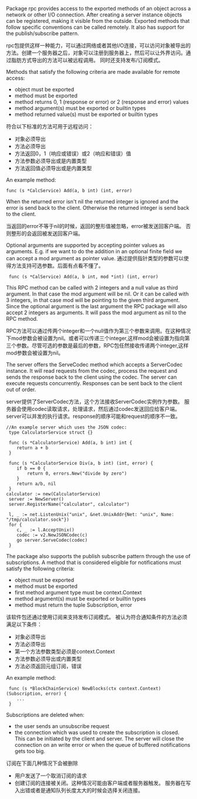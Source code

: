 Package rpc provides access to the exported methods of an object across a network
or other I/O connection. After creating a server instance objects can be registered,
making it visible from the outside. Exported methods that follow specific
conventions can be called remotely. It also has support for the publish/subscribe
pattern.

rpc包提供这样一种能力，可以通过网络或者其他I/O连接，可以访问对象被导出的方法。创建一个服务器之后，对象可以注册到服务器上，然后可以让外界访问。通过脂肪方式导出的方法可以被远程调用。 同时还支持发布/订阅模式。

Methods that satisfy the following criteria are made available for remote access:

- object must be exported
- method must be exported
- method returns 0, 1 (response or error) or 2 (response and error) values
- method argument(s) must be exported or builtin types
- method returned value(s) must be exported or builtin types

符合以下标准的方法可用于远程访问：

- 对象必须导出
- 方法必须导出
- 方法返回0，1（响应或错误）或2（响应和错误）值
- 方法参数必须导出或是内置类型
- 方法返回值必须导出或是内置类型

An example method:

	func (s *CalcService) Add(a, b int) (int, error)

When the returned error isn't nil the returned integer is ignored and the error is
send back to the client. Otherwise the returned integer is send back to the client.

当返回的error不等于nil的时候，返回的整形值被忽略，error被发送回客户端。 否则整形的会返回被发送回客户端。

Optional arguments are supported by accepting pointer values as arguments. E.g.
if we want to do the addition in an optional finite field we can accept a mod
argument as pointer value.
通过提供指针类型的参数可以使得方法支持可选参数。后面有点看不懂了。

	 func (s *CalService) Add(a, b int, mod *int) (int, error)

This RPC method can be called with 2 integers and a null value as third argument.
In that case the mod argument will be nil. Or it can be called with 3 integers,
in that case mod will be pointing to the given third argument. Since the optional
argument is the last argument the RPC package will also accept 2 integers as
arguments. It will pass the mod argument as nil to the RPC method.

RPC方法可以通过传两个integer和一个null值作为第三个参数来调用。在这种情况下mod参数会被设置为nil。或者可以传递三个integer,这样mod会被设置为指向第三个参数。尽管可选的参数是最后的参数，RPC包任然接收传递两个integer,这样mod参数会被设置为nil。

The server offers the ServeCodec method which accepts a ServerCodec instance. It will
read requests from the codec, process the request and sends the response back to the
client using the codec. The server can execute requests concurrently. Responses
can be sent back to the client out of order.

server提供了ServerCodec方法，这个方法接收ServerCodec实例作为参数。 服务器会使用codec读取请求，处理请求，然后通过codec发送回应给客户端。server可以并发的执行请求。response的顺序可能和request的顺序不一致。

	//An example server which uses the JSON codec:
	 type CalculatorService struct {}
	
	 func (s *CalculatorService) Add(a, b int) int {
		return a + b
	 }
	
	 func (s *CalculatorService Div(a, b int) (int, error) {
		if b == 0 {
			return 0, errors.New("divide by zero")
		}
		return a/b, nil
	 }
	calculator := new(CalculatorService)
	 server := NewServer()
	 server.RegisterName("calculator", calculator")
	
	 l, _ := net.ListenUnix("unix", &net.UnixAddr{Net: "unix", Name: "/tmp/calculator.sock"})
	 for {
		c, _ := l.AcceptUnix()
		codec := v2.NewJSONCodec(c)
		go server.ServeCodec(codec)
	 }


The package also supports the publish subscribe pattern through the use of subscriptions.
A method that is considered eligible for notifications must satisfy the following criteria:

 - object must be exported
 - method must be exported
 - first method argument type must be context.Context
 - method argument(s) must be exported or builtin types
 - method must return the tuple Subscription, error


该软件包还通过使用订阅来支持发布订阅模式。
被认为符合通知条件的方法必须满足以下条件：

- 对象必须导出
- 方法必须导出
- 第一个方法参数类型必须是context.Context
- 方法参数必须导出或内置类型
- 方法必须返回元组订阅，错误

An example method:

	 func (s *BlockChainService) NewBlocks(ctx context.Context) (Subscription, error) {
	 	...
	 }

Subscriptions are deleted when:

 - the user sends an unsubscribe request
 - the connection which was used to create the subscription is closed. This can be initiated
   by the client and server. The server will close the connection on an write error or when
   the queue of buffered notifications gets too big.

订阅在下面几种情况下会被删除

- 用户发送了一个取消订阅的请求
- 创建订阅的连接被关闭。这种情况可能由客户端或者服务器触发。 服务器在写入出错或者是通知队列长度太大的时候会选择关闭连接。

